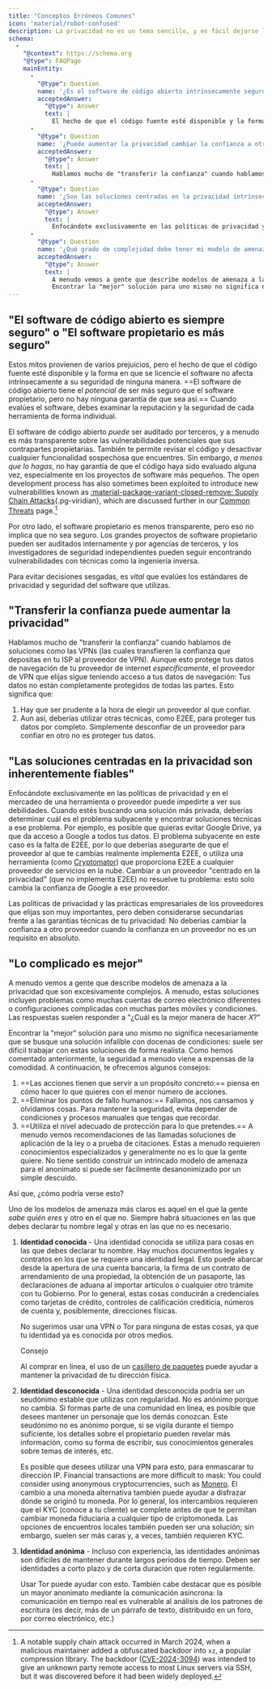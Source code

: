 ```yaml
---
title: "Conceptos Erróneos Comunes"
icon: 'material/robot-confused'
description: La privacidad no es un tema sencillo, y es fácil dejarse llevar por afirmaciones de marketing y otras desinformaciones.
schema:
  - 
    "@context": https://schema.org
    "@type": FAQPage
    mainEntity:
      - 
        "@type": Question
        name: '¿Es el software de código abierto intrínsecamente seguro?'
        acceptedAnswer:
          "@type": Answer
          text: |
            El hecho de que el código fuente esté disponible y la forma en que se licencia el software no afecta intrínsecamente a su seguridad en modo alguno. El software de código abierto tiene el potencial de ser más seguro que el software propietario, pero no hay absolutamente ninguna garantía de que así sea. Cuando evalúes software, debes fijarte en la reputación y seguridad de cada herramienta de forma individual.
      - 
        "@type": Question
        name: '¿Puede aumentar la privacidad cambiar la confianza a otro proveedor?'
        acceptedAnswer:
          "@type": Answer
          text: |
            Hablamos mucho de "transferir la confianza" cuando hablamos de soluciones como las VPNs (las cuales transfieren la confianza que depositas en tu ISP al proveedor de VPN). Aunque esto protege tus datos de navegación de tu proveedor de internet específicamente, el proveedor de VPN que elijas sigue teniendo acceso a tus datos de navegación: Tus datos no están completamente protegidos de todas las partes.
      - 
        "@type": Question
        name: '¿Son las soluciones centradas en la privacidad intrínsecamente fiables?'
        acceptedAnswer:
          "@type": Answer
          text: |
            Enfocándote exclusivamente en las políticas de privacidad y en el mercadeo de una herramienta o proveedor puede impedirte a ver sus debilidades. Cuando estés buscando una solución más privada, deberías determinar cuál es el problema subyacente y encontrar soluciones técnicas a ese problema. Por ejemplo, es posible que quieras evitar Google Drive, ya que da acceso a Google a todos tus datos. El problema subyacente en este caso es la falta de E2EE, por lo que deberías asegurarte de que el proveedor al que te cambias realmente implementa E2EE, o utiliza una herramienta (como Cryptomator) que proporciona E2EE a cualquier proveedor de servicios en la nube. Cambiar a un proveedor "centrado en la privacidad" (que no implementa E2EE) no resuelve tu problema: esto solo cambia la confianza de Google a ese proveedor.
      - 
        "@type": Question
        name: '¿Qué grado de complejidad debe tener mi modelo de amenazas?'
        acceptedAnswer:
          "@type": Answer
          text: |
            A menudo vemos a gente que describe modelos de amenaza a la privacidad que son excesivamente complejos. A menudo, estas soluciones incluyen problemas como muchas cuentas de correo electrónico diferentes o configuraciones complicadas con muchas partes móviles y condiciones. Las respuestas suelen responder a "¿Cuál es la mejor manera de hacer X?"
            Encontrar la "mejor" solución para uno mismo no significa necesariamente que se busque una solución infalible con docenas de condiciones: suele ser difícil trabajar con estas soluciones de forma realista. Como hemos comentado anteriormente, la seguridad a menudo viene a expensas de la comodidad.
---
```


## "El software de código abierto es siempre seguro" o "El software propietario es más seguro"

Estos mitos provienen de varios prejuicios, pero el hecho de que el código fuente esté disponible y la forma en que se licencie el software no afecta intrínsecamente a su seguridad de ninguna manera. ==El software de código abierto tiene el *potencial* de ser más seguro que el software propietario, pero no hay ninguna garantía de que sea así.== Cuando evalúes el software, debes examinar la reputación y la seguridad de cada herramienta de forma individual.

El software de código abierto *puede* ser auditado por terceros, y a menudo es más transparente sobre las vulnerabilidades potenciales que sus contrapartes propietarias. También te permite revisar el código y desactivar cualquier funcionalidad sospechosa que encuentres. Sin embargo, *a menos que lo hagas*, no hay garantía de que el código haya sido evaluado alguna vez, especialmente en los proyectos de software más pequeños. The open development process has also sometimes been exploited to introduce new vulnerabilities known as [:material-package-variant-closed-remove: Supply Chain Attacks](common-threats.md#attacks-against-certain-organizations ""){.pg-viridian}, which are discussed further in our [Common Threats](common-threats.md) page.[^1]

Por otro lado, el software propietario es menos transparente, pero eso no implica que no sea seguro. Los grandes proyectos de software propietario pueden ser auditados internamente y por agencias de terceros, y los investigadores de seguridad independientes pueden seguir encontrando vulnerabilidades con técnicas como la ingeniería inversa.

Para evitar decisiones sesgadas, es *vital* que evalúes los estándares de privacidad y seguridad del software que utilizas.

## "Transferir la confianza puede aumentar la privacidad"

Hablamos mucho de "transferir la confianza" cuando hablamos de soluciones como las VPNs (las cuales transfieren la confianza que depositas en tu ISP al proveedor de VPN). Aunque esto protege tus datos de navegación de tu proveedor de internet *específicamente*, el proveedor de VPN que elijas sigue teniendo acceso a tus datos de navegación: Tus datos no están completamente protegidos de todas las partes. Esto significa que:

1. Hay que ser prudente a la hora de elegir un proveedor al que confiar.
2. Aun así, deberías utilizar otras técnicas, como E2EE, para proteger tus datos por completo. Simplemente desconfiar de un proveedor para confiar en otro no es proteger tus datos.

## "Las soluciones centradas en la privacidad son inherentemente fiables"

Enfocándote exclusivamente en las políticas de privacidad y en el mercadeo de una herramienta o proveedor puede impedirte a ver sus debilidades. Cuando estés buscando una solución más privada, deberías determinar cuál es el problema subyacente y encontrar soluciones técnicas a ese problema. Por ejemplo, es posible que quieras evitar Google Drive, ya que da acceso a Google a todos tus datos. El problema subyacente en este caso es la falta de E2EE, por lo que deberías asegurarte de que el proveedor al que te cambias realmente implementa E2EE, o utiliza una herramienta (como [Cryptomator](../encryption.md#cryptomator-cloud)) que proporciona E2EE a cualquier proveedor de servicios en la nube. Cambiar a un proveedor "centrado en la privacidad" (que no implementa E2EE) no resuelve tu problema: esto solo cambia la confianza de Google a ese proveedor.

Las políticas de privacidad y las prácticas empresariales de los proveedores que elijas son muy importantes, pero deben considerarse secundarias frente a las garantías técnicas de tu privacidad: No deberías cambiar la confianza a otro proveedor cuando la confianza en un proveedor no es un requisito en absoluto.

## "Lo complicado es mejor"

A menudo vemos a gente que describe modelos de amenaza a la privacidad que son excesivamente complejos. A menudo, estas soluciones incluyen problemas como muchas cuentas de correo electrónico diferentes o configuraciones complicadas con muchas partes móviles y condiciones. Las respuestas suelen responder a "¿Cuál es la mejor manera de hacer *X*?"

Encontrar la "mejor" solución para uno mismo no significa necesariamente que se busque una solución infalible con docenas de condiciones: suele ser difícil trabajar con estas soluciones de forma realista. Como hemos comentado anteriormente, la seguridad a menudo viene a expensas de la comodidad. A continuación, te ofrecemos algunos consejos:

1. ==Las acciones tienen que servir a un propósito concreto:== piensa en cómo hacer lo que quieres con el menor número de acciones.
2. ==Eliminar los puntos de fallo humanos:== Fallamos, nos cansamos y olvidamos cosas. Para mantener la seguridad, evita depender de condiciones y procesos manuales que tengas que recordar.
3. ==Utiliza el nivel adecuado de protección para lo que pretendes.== A menudo vemos recomendaciones de las llamadas soluciones de aplicación de la ley o a prueba de citaciones. Estas a menudo requieren conocimientos especializados y generalmente no es lo que la gente quiere. No tiene sentido construir un intrincado modelo de amenaza para el anonimato si puede ser fácilmente desanonimizado por un simple descuido.

Así que, ¿cómo podría verse esto?

Uno de los modelos de amenaza más claros es aquel en el que la gente *sabe quién eres* y otro en el que no. Siempre habrá situaciones en las que debes declarar tu nombre legal y otras en las que no es necesario.

1. **Identidad conocida** - Una identidad conocida se utiliza para cosas en las que debes declarar tu nombre. Hay muchos documentos legales y contratos en los que se requiere una identidad legal. Esto puede abarcar desde la apertura de una cuenta bancaria, la firma de un contrato de arrendamiento de una propiedad, la obtención de un pasaporte, las declaraciones de aduana al importar artículos o cualquier otro trámite con tu Gobierno. Por lo general, estas cosas conducirán a credenciales como tarjetas de crédito, controles de calificación crediticia, números de cuenta y, posiblemente, direcciones físicas.

    No sugerimos usar una VPN o Tor para ninguna de estas cosas, ya que tu identidad ya es conocida por otros medios.

    <div class="admonition tip" markdown>
    <p class="admonition-title">Consejo</p>

    Al comprar en línea, el uso de un [casillero de paquetes](https://en.wikipedia.org/wiki/Parcel_locker) puede ayudar a mantener la privacidad de tu dirección física.

    </div>

2. **Identidad desconocida** - Una identidad desconocida podría ser un seudónimo estable que utilizas con regularidad. No es anónimo porque no cambia. Si formas parte de una comunidad en línea, es posible que desees mantener un personaje que los demás conozcan. Este seudónimo no es anónimo porque, si se vigila durante el tiempo suficiente, los detalles sobre el propietario pueden revelar más información, como su forma de escribir, sus conocimientos generales sobre temas de interés, etc.

    Es posible que desees utilizar una VPN para esto, para enmascarar tu dirección IP. Financial transactions are more difficult to mask: You could consider using anonymous cryptocurrencies, such as [Monero](../cryptocurrency.md#monero). El cambio a una moneda alternativa también puede ayudar a disfrazar dónde se originó tu moneda. Por lo general, los intercambios requieren que el KYC (conoce a tu cliente) se complete antes de que te permitan cambiar moneda fiduciaria a cualquier tipo de criptomoneda. Las opciones de encuentros locales también pueden ser una solución; sin embargo, suelen ser más caras y, a veces, también requieren KYC.

3. **Identidad anónima** - Incluso con experiencia, las identidades anónimas son difíciles de mantener durante largos periodos de tiempo. Deben ser identidades a corto plazo y de corta duración que roten regularmente.

    Usar Tor puede ayudar con esto. También cabe destacar que es posible un mayor anonimato mediante la comunicación asíncrona: la comunicación en tiempo real es vulnerable al análisis de los patrones de escritura (es decir, más de un párrafo de texto, distribuido en un foro, por correo electrónico, etc.)

[^1]: A notable supply chain attack occurred in March 2024, when a malicious maintainer added a obfuscated backdoor into `xz`, a popular compression library. The backdoor ([CVE-2024-3094](https://cve.org/CVERecord?id=CVE-2024-3094)) was intended to give an unknown party remote access to most Linux servers via SSH, but it was discovered before it had been widely deployed.
